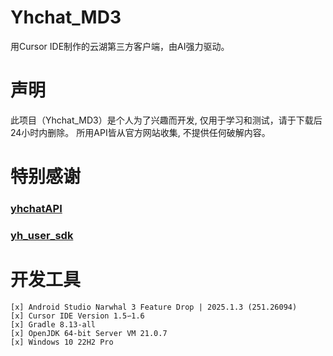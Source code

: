 # Yhchat_MD3
用Cursor IDE制作的云湖第三方客户端，由AI强力驱动。

# 声明
此项目（Yhchat_MD3）是个人为了兴趣而开发, 仅用于学习和测试，请于下载后24小时内删除。 所用API皆从官方网站收集, 不提供任何破解内容。

# 特别感谢
### [yhchatAPI](https://github.com/yh-Tpdev/yhchatAPI)
### [yh_user_sdk](https://github.com/yyyytawa-org/yh_user_sdk)

# 开发工具
```text
[x] Android Studio Narwhal 3 Feature Drop | 2025.1.3 (251.26094)
[x] Cursor IDE Version 1.5∽1.6
[x] Gradle 8.13-all
[x] OpenJDK 64-bit Server VM 21.0.7
[x] Windows 10 22H2 Pro
```
